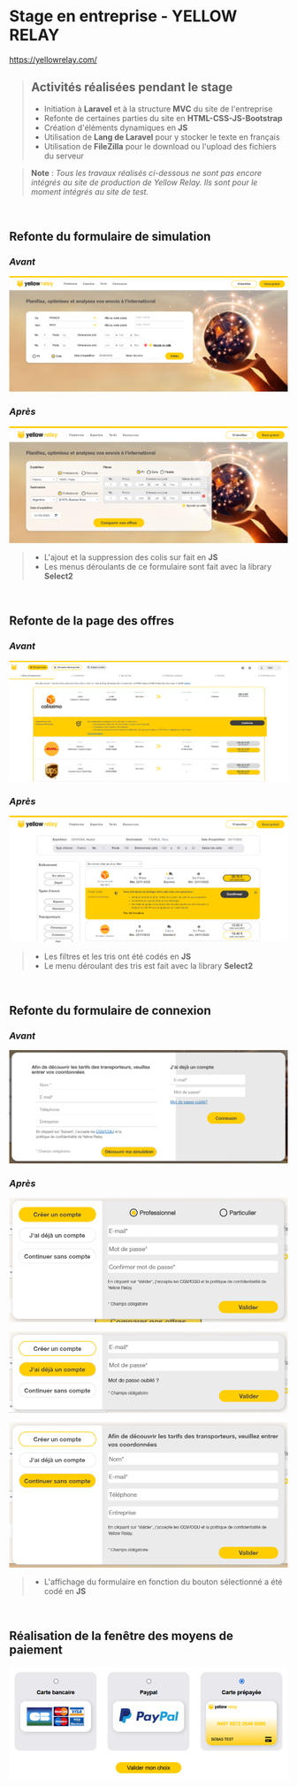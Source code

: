 # Stage en entreprise - YELLOW RELAY
https://yellowrelay.com/

> ## Activités réalisées pendant le stage
>
>- Initiation à **Laravel** et à la structure **MVC** du site de l'entreprise
>- Refonte de certaines parties du site en **HTML-CSS-JS-Bootstrap**
>- Création d'éléments dynamiques en **JS**
>- Utilisation de **Lang de Laravel** pour y stocker le texte en français
>- Utilisation de **FileZilla** pour le download ou l'upload des fichiers du serveur

> **Note** : *Tous les travaux réalisés ci-dessous ne sont pas encore intégrés au site de production de Yellow Relay. Ils sont pour le moment intégrés au site de test.*

<br>

## Refonte du formulaire de simulation

### *Avant*
![simulation origin](assets/01_YR_simulation_origin.png)

### *Après*
![simulation final](assets/01_YR_simulation_final.png)

>- L'ajout et la suppression des colis sur fait en **JS**
>- Les menus déroulants de ce formulaire sont fait avec la library **Select2**

<br>

## Refonte de la page des offres

### *Avant*
![offers origin](assets/02_YR_offers_origin.png)

### *Après*
![offers final](assets/02_YR_offers_final.png)

>- Les filtres et les tris ont été codés en **JS**
>- Le menu déroulant des tris est fait avec la library **Select2**

<br>

## Refonte du formulaire de connexion

### *Avant*
![connection origin](assets/03_YR_connection_origin.png)

### *Après*
![connection final 01](assets/03_YR_connection_final_01.png)

![connection final 02](assets/03_YR_connection_final_02.png)

![connection final 03](assets/03_YR_connection_final_03.png)

>- L'affichage du formulaire en fonction du bouton sélectionné a été codé en **JS**

<br>

## Réalisation de la fenêtre des moyens de paiement

![payment](assets/04_YR_payment_final.png)